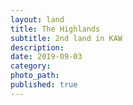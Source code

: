 ```yaml
---
layout: land
title: The Highlands
subtitle: 2nd land in KAW
description: 
date: 2019-09-03
category:  
photo_path:  
published: true
---
```


